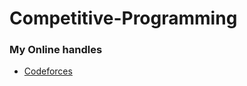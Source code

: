 # Competitive-Programming

### My Online handles 
- [Codeforces](https://codeforces.com/profile/Ashfak_1704124)
